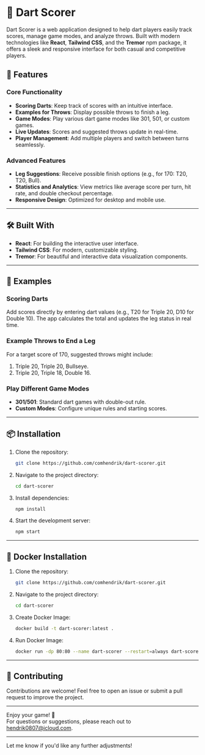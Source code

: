 # 🎯 Dart Scorer

Dart Scorer is a web application designed to help dart players easily track scores, manage game modes, and analyze throws. Built with modern technologies like **React**, **Tailwind CSS**, and the **Tremor** npm package, it offers a sleek and responsive interface for both casual and competitive players.

## 🚀 Features

### Core Functionality
- **Scoring Darts**: Keep track of scores with an intuitive interface.
- **Examples for Throws**: Display possible throws to finish a leg.
- **Game Modes**: Play various dart game modes like 301, 501, or custom games.
- **Live Updates**: Scores and suggested throws update in real-time.
- **Player Management**: Add multiple players and switch between turns seamlessly.

### Advanced Features
- **Leg Suggestions**: Receive possible finish options (e.g., for 170: T20, T20, Bull).
- **Statistics and Analytics**: View metrics like average score per turn, hit rate, and double checkout percentage.
- **Responsive Design**: Optimized for desktop and mobile use.

---

## 🛠️ Built With

- **React**: For building the interactive user interface.
- **Tailwind CSS**: For modern, customizable styling.
- **Tremor**: For beautiful and interactive data visualization components.

---

## 📖 Examples

### Scoring Darts
Add scores directly by entering dart values (e.g., T20 for Triple 20, D10 for Double 10). The app calculates the total and updates the leg status in real time.

### Example Throws to End a Leg
For a target score of 170, suggested throws might include:
1. Triple 20, Triple 20, Bullseye.
2. Triple 20, Triple 18, Double 16.

### Play Different Game Modes
- **301/501**: Standard dart games with double-out rule.
- **Custom Modes**: Configure unique rules and starting scores.

---

## 📦 Installation

1. Clone the repository:
   ```bash
   git clone https://github.com/comhendrik/dart-scorer.git
   ```  
2. Navigate to the project directory:
   ```bash
   cd dart-scorer
   ```  
3. Install dependencies:
   ```bash
   npm install
   ```  
4. Start the development server:
   ```bash
   npm start
   ```  

---

## 🚢  Docker Installation

1. Clone the repository:
   ```bash
   git clone https://github.com/comhendrik/dart-scorer.git
   ```  
2. Navigate to the project directory:
   ```bash
   cd dart-scorer
   ```  
3. Create Docker Image:
   ```bash
   docker build -t dart-scorer:latest .
   ```  
4. Run Docker Image:
   ```bash
   docker run -dp 80:80 --name dart-scorer --restart=always dart-scorer:latest
   ```  

---

## 🌟 Contributing

Contributions are welcome! Feel free to open an issue or submit a pull request to improve the project.

---

Enjoy your game! 🎯  
For questions or suggestions, please reach out to [hendrik0807@icloud.com](mailto:hendrik0807@icloud.com).

--- 

Let me know if you'd like any further adjustments!
